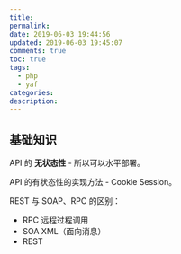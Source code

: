 ```yaml
---
title:
permalink:
date: 2019-06-03 19:44:56
updated: 2019-06-03 19:45:07
comments: true
toc: true
tags:
  - php
  - yaf
categories:
description:
---
```


## 基础知识

API 的 **无状态性** - 所以可以水平部署。

API 的有状态性的实现方法 - Cookie Session。

REST 与 SOAP、RPC 的区别：

- RPC 远程过程调用
- SOA XML（面向消息）
- REST
